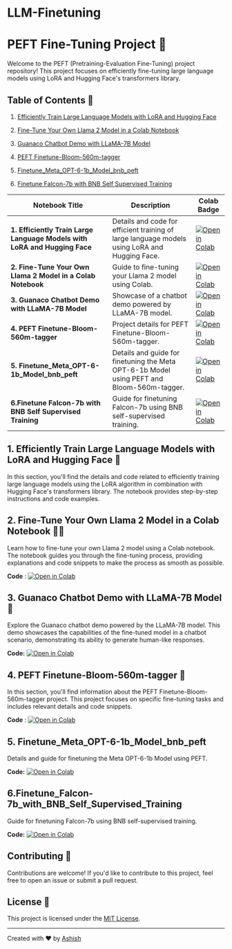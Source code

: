 # LLM-Finetuning
# PEFT Fine-Tuning Project 🚀

Welcome to the PEFT (Pretraining-Evaluation Fine-Tuning) project repository! This project focuses on efficiently fine-tuning large language models using LoRA and Hugging Face's transformers library.

## Table of Contents 📑

1. [Efficiently Train Large Language Models with LoRA and Hugging Face](#efficiently-train-large-language-models-with-lora-and-hugging-face)
2. [Fine-Tune Your Own Llama 2 Model in a Colab Notebook](#fine-tune-your-own-llama-2-model-in-a-colab-notebook)
3. [Guanaco Chatbot Demo with LLaMA-7B Model](#guanaco-chatbot-demo-with-llama-7b-model)
4. [PEFT Finetune-Bloom-560m-tagger](#peft-finetune-bloom-560m-tagger)
5. [Finetune_Meta_OPT-6-1b_Model_bnb_peft](#Finetune_Meta_OPT-6-1b_Model_bnb_peft)

6. [Finetune Falcon-7b with BNB Self Supervised Training](#Finetune_Falcon-7b_with_BNB_Self_Supervised_Training)

| Notebook Title                                               | Description                                                  | Colab Badge                                                  |
| ------------------------------------------------------------ | ------------------------------------------------------------ | ------------------------------------------------------------ |
| **1. Efficiently Train Large Language Models with LoRA and Hugging Face** | Details and code for efficient training of large language models using LoRA and Hugging Face. | [![Open in Colab](https://colab.research.google.com/assets/colab-badge.svg)](https://colab.research.google.com/github/ashishpatel26/LLM-Finetuning/blob/main/1.Efficiently_train_Large_Language_Models_with_LoRA_and_Hugging_Face.ipynb) |
| **2. Fine-Tune Your Own Llama 2 Model in a Colab Notebook**  | Guide to fine-tuning your Llama 2 model using Colab.         | [![Open in Colab](https://colab.research.google.com/assets/colab-badge.svg)](https://colab.research.google.com/github/ashishpatel26/LLM-Finetuning/blob/main/2.Fine_Tune_Your_Own_Llama_2_Model_in_a_Colab_Notebook.ipynb) |
| **3. Guanaco Chatbot Demo with LLaMA-7B Model**              | Showcase of a chatbot demo powered by LLaMA-7B model.        | [![Open in Colab](https://colab.research.google.com/assets/colab-badge.svg)](https://colab.research.google.com/github/ashishpatel26/LLM-Finetuning/blob/main/3.Guanaco%20Chatbot%20Demo%20with%20LLaMA-7B%20Model.ipynb) |
| **4. PEFT Finetune-Bloom-560m-tagger**                       | Project details for PEFT Finetune-Bloom-560m-tagger.         | [![Open in Colab](https://colab.research.google.com/assets/colab-badge.svg)](https://colab.research.google.com/github/ashishpatel26/LLM-Finetuning/blob/main/4.PEFT%20Finetune-Bloom-560m-tagger.ipynb#scrollTo=MDqJWba-tpnv) |
| **5. Finetune_Meta_OPT-6-1b_Model_bnb_peft**                 | Details and guide for finetuning the Meta OPT-6-1b Model using PEFT and Bloom-560m-tagger. | [![Open in Colab](https://colab.research.google.com/assets/colab-badge.svg)](https://colab.research.google.com/github/ashishpatel26/LLM-Finetuning/blob/main/5.Finetune_Meta_OPT-6-1b_Model_bnb_peft.ipynb) |
| **6.Finetune Falcon-7b with BNB Self Supervised Training**   | Guide for finetuning Falcon-7b using BNB self-supervised training. | [![Open in Colab](https://colab.research.google.com/assets/colab-badge.svg)](https://colab.research.google.com/github/ashishpatel26/LLM-Finetuning/blob/main/5.Finetune_Meta_OPT-6-1b_Model_bnb_peft.ipynb) |



## 1. Efficiently Train Large Language Models with LoRA and Hugging Face 🚄

In this section, you'll find the details and code related to efficiently training large language models using the LoRA algorithm in combination with Hugging Face's transformers library. The notebook provides step-by-step instructions and code examples.

## 2. Fine-Tune Your Own Llama 2 Model in a Colab Notebook 🧙‍♂️

Learn how to fine-tune your own Llama 2 model using a Colab notebook. The notebook guides you through the fine-tuning process, providing explanations and code snippets to make the process as smooth as possible.

**Code** : [![Open in Colab](https://colab.research.google.com/assets/colab-badge.svg)](https://colab.research.google.com/github/ashishpatel26/LLM-Finetuning/blob/main/1.Efficiently_train_Large_Language_Models_with_LoRA_and_Hugging_Face.ipynb)

## 3. Guanaco Chatbot Demo with LLaMA-7B Model 💬

Explore the Guanaco chatbot demo powered by the LLaMA-7B model. This demo showcases the capabilities of the fine-tuned model in a chatbot scenario, demonstrating its ability to generate human-like responses.

**Code:** [![Open in Colab](https://colab.research.google.com/assets/colab-badge.svg)](https://colab.research.google.com/github/ashishpatel26/LLM-Finetuning/blob/main/2.Fine_Tune_Your_Own_Llama_2_Model_in_a_Colab_Notebook.ipynb)

## 4. PEFT Finetune-Bloom-560m-tagger 🌸

In this section, you'll find information about the PEFT Finetune-Bloom-560m-tagger project. This project focuses on specific fine-tuning tasks and includes relevant details and code snippets.

**Code** : [![Open in Colab](https://colab.research.google.com/assets/colab-badge.svg)](https://colab.research.google.com/github/ashishpatel26/LLM-Finetuning/blob/main/4.PEFT%20Finetune-Bloom-560m-tagger.ipynb#scrollTo=MDqJWba-tpnv)

## 5. Finetune_Meta_OPT-6-1b_Model_bnb_peft

Details and guide for finetuning the Meta OPT-6-1b Model using PEFT.

**Code:** [![Open in Colab](https://colab.research.google.com/assets/colab-badge.svg)](https://colab.research.google.com/github/ashishpatel26/LLM-Finetuning/blob/main/5.Finetune_Meta_OPT-6-1b_Model_bnb_peft.ipynb)

## 6.Finetune_Falcon-7b_with_BNB_Self_Supervised_Training

Guide for finetuning Falcon-7b using BNB self-supervised training.

**Code:** [![Open in Colab](https://colab.research.google.com/assets/colab-badge.svg)](https://colab.research.google.com/github/ashishpatel26/LLM-Finetuning/blob/main/5.Finetune_Meta_OPT-6-1b_Model_bnb_peft.ipynb)

## Contributing 🤝

Contributions are welcome! If you'd like to contribute to this project, feel free to open an issue or submit a pull request.

## License 📝

This project is licensed under the [MIT License](LICENSE).

---

Created with ❤️ by [Ashish](https://github.com/ashishpatel26/)
